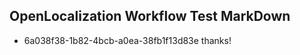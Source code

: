 ## OpenLocalization Workflow Test MarkDown
* 6a038f38-1b82-4bcb-a0ea-38fb1f13d83e thanks!

<!--HONumber=Jul16_HO4-->


